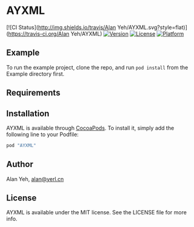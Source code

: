 # AYXML

[![CI Status](http://img.shields.io/travis/Alan Yeh/AYXML.svg?style=flat)](https://travis-ci.org/Alan Yeh/AYXML)
[![Version](https://img.shields.io/cocoapods/v/AYXML.svg?style=flat)](http://cocoapods.org/pods/AYXML)
[![License](https://img.shields.io/cocoapods/l/AYXML.svg?style=flat)](http://cocoapods.org/pods/AYXML)
[![Platform](https://img.shields.io/cocoapods/p/AYXML.svg?style=flat)](http://cocoapods.org/pods/AYXML)

## Example

To run the example project, clone the repo, and run `pod install` from the Example directory first.

## Requirements

## Installation

AYXML is available through [CocoaPods](http://cocoapods.org). To install
it, simply add the following line to your Podfile:

```ruby
pod "AYXML"
```

## Author

Alan Yeh, alan@yerl.cn

## License

AYXML is available under the MIT license. See the LICENSE file for more info.
